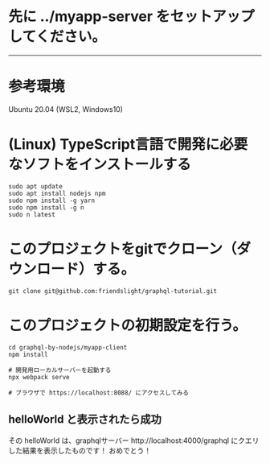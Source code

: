 # 先に ../myapp-server をセットアップしてください。

----------------------------------------------------------------------------------

# 参考環境

Ubuntu 20.04 (WSL2, Windows10)

# (Linux) TypeScript言語で開発に必要なソフトをインストールする

```
sudo apt update
sudo apt install nodejs npm
sudo npm install -g yarn
sudo npm install -g n
sudo n latest
```

# このプロジェクトをgitでクローン（ダウンロード）する。

```
git clone git@github.com:friendslight/graphql-tutorial.git
```

# このプロジェクトの初期設定を行う。

```
cd graphql-by-nodejs/myapp-client
npm install

# 開発用ローカルサーバーを起動する
npx webpack serve

# ブラウザで https://localhost:8088/ にアクセスしてみる
```

## helloWorld と表示されたら成功

その helloWorld は、graphqlサーバー http://localhost:4000/graphql にクエリした結果を表示したものです！
おめでとう！